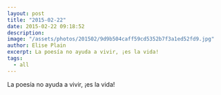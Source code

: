 ```yaml
---
layout: post
title: "2015-02-22"
date: 2015-02-22 09:18:52
description: 
image: "/assets/photos/201502/9d9b504caff59cd5352b7f3a1ed52fd9.jpg"
author: Elise Plain
excerpt: La poesía no ayuda a vivir, ¡es la vida!
tags: 
  - all
---
```


La poesía no ayuda a vivir, ¡es la vida!
<p></p>
